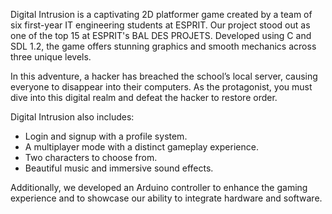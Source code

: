 Digital Intrusion is a captivating 2D platformer game created by a team of six first-year IT engineering students at ESPRIT. Our project stood out as one of the top 15 at ESPRIT's BAL DES PROJETS. Developed using C and SDL 1.2, the game offers stunning graphics and smooth mechanics across three unique levels.

In this adventure, a hacker has breached the school’s local server, causing everyone to disappear into their computers. As the protagonist, you must dive into this digital realm and defeat the hacker to restore order.

Digital Intrusion also includes:

* Login and signup with a profile system.
* A multiplayer mode with a distinct gameplay experience.
* Two characters to choose from.
* Beautiful music and immersive sound effects.

Additionally, we developed an Arduino controller to enhance the gaming experience and to showcase our ability to integrate hardware and software.



